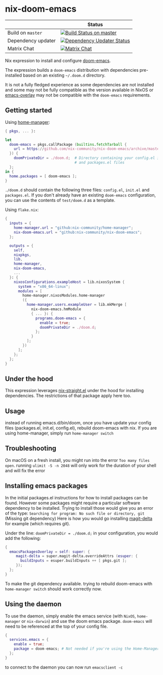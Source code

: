 # nix-doom-emacs

|     | Status |
| --- | --- |
| Build on `master` | [![Build Status on master](https://github.com/nix-community/nix-doom-emacs/workflows/Check%20Build/badge.svg?branch=master&event=push)](https://github.com/nix-community/nix-doom-emacs/actions/workflows/check-build.yml?query=branch%3Amaster) |
| Dependency updater | [![Dependency Updater Status](https://github.com/nix-community/nix-doom-emacs/workflows/Update%20Dependencies/badge.svg?branch=master)](https://github.com/nix-community/nix-doom-emacs/actions/workflows/update-dependencies.yml?query=branch%3Amaster) |
| Matrix Chat | [![Matrix Chat](https://img.shields.io/static/v1?label=chat&message=doom-emacs&color=brightgreen&logo=matrix)](https://matrix.to/#/#doom-emacs:nixos.org) |

Nix expression to install and configure
[doom-emacs](https://github.com/doomemacs/doomemacs).

The expression builds a `doom-emacs` distribution with dependencies
pre-installed based on an existing `~/.doom.d` directory.

It is not a fully fledged experience as some dependencies are not installed and
some may not be fully compatible as the version available in NixOS or
[emacs-overlay](https://github.com/nix-community/emacs-overlay) may not be
compatible with the `doom-emacs` requirements.

## Getting started

Using [home-manager](https://github.com/nix-community/home-manager):

``` nix
{ pkgs, ... }:

let
  doom-emacs = pkgs.callPackage (builtins.fetchTarball {
    url = https://github.com/nix-community/nix-doom-emacs/archive/master.tar.gz;
  }) {
    doomPrivateDir = ./doom.d;  # Directory containing your config.el init.el
                                # and packages.el files
  };
in {
  home.packages = [ doom-emacs ];
}
```

`./doom.d` should contain the following three files: `config.el`, `init.el` and
`packages.el`. If you don't already have an existing `doom-emacs` configuration,
you can use the contents of `test/doom.d` as a template.

Using `flake.nix`:

``` nix
{
  inputs = {
    home-manager.url = "github:nix-community/home-manager";
    nix-doom-emacs.url = "github:nix-community/nix-doom-emacs";
  };

  outputs = {
    self,
    nixpkgs,
    lib,
    home-manager,
    nix-doom-emacs,
    ...
  }: {
    nixosConfigurations.exampleHost = lib.nixosSystem {
      system = "x86_64-linux";
      modules = [
        home-manager.nixosModules.home-manager
        ({
          home-manager.users.exampleUser = lib.mkMerge [
            nix-doom-emacs.hmModule
            { ... }: {
              programs.doom-emacs = {
                enable = true;
                doomPrivateDir = ./doom.d;
              };
            }
          ];
        })
      ];
    };
  };
}
```

## Under the hood

This expression leverages
[nix-straight.el](https://github.com/nix-community/nix-straight.el) under the hood for
installing dependencies. The restrictions of that package apply here too.

## Usage

instead of running emacs.d/bin/doom, once you have update your config files (packages.el, init.el, config.el), rebuild doom-emacs with nix. If you are using home-manager, simply run `home-manager switch`

## Troubleshooting

On macOS on a fresh install, you might run into the error `Too many files open`. running `ulimit -S -n 2048` will only work for the duration of your shell and will fix the error

## Installing emacs packages

In the initial packages.el instructions for how to install packages can be
found. However some packages might require a particular software dependency to
be installed. Trying to install those would give you an error of the type:
`Searching for program: No such file or directory, git` (Missing git dependency)
Here is how you would go installing
[magit-delta](https://github.com/dandavison/magit-delta) for example (which
requires git).

Under the line:
`doomPrivateDir = ./doom.d;`
in your configuration, you would add the following:

```Nix
{
  emacsPackagesOverlay = self: super: {
     magit-delta = super.magit-delta.overrideAttrs (esuper: {
       buildInputs = esuper.buildInputs ++ [ pkgs.git ];
     });
  };
}
```

To make the git dependency available. trying to rebuild doom-emacs with
`home-manager switch` should work correctly now.

## Using the daemon

To use the daemon, simply enable the emacs service (with `NixOS`, `home-manager`
or `nix-darwin`) and use the doom emacs package. `doom-emacs` will need to be
referenced at the top of your config file.

```nix
{
  services.emacs = {
    enable = true;
    package = doom-emacs; # Not needed if you're using the Home-Manager module instead
  };
}
```

to connect to the daemon you can now run `emacsclient -c`

